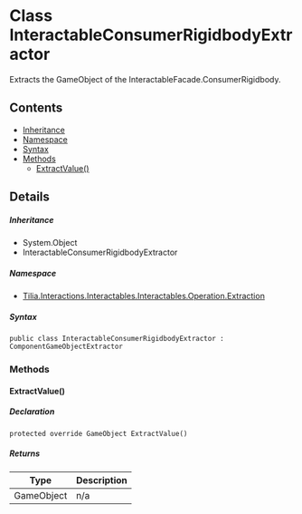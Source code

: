 # Class InteractableConsumerRigidbodyExtractor

Extracts the GameObject of the InteractableFacade.ConsumerRigidbody.

## Contents

* [Inheritance]
* [Namespace]
* [Syntax]
* [Methods]
  * [ExtractValue()]

## Details

##### Inheritance

* System.Object
* InteractableConsumerRigidbodyExtractor

##### Namespace

* [Tilia.Interactions.Interactables.Interactables.Operation.Extraction]

##### Syntax

```
public class InteractableConsumerRigidbodyExtractor : ComponentGameObjectExtractor
```

### Methods

#### ExtractValue()

##### Declaration

```
protected override GameObject ExtractValue()
```

##### Returns

| Type | Description |
| --- | --- |
| GameObject | n/a |

[Tilia.Interactions.Interactables.Interactables.Operation.Extraction]: README.md
[Inheritance]: #Inheritance
[Namespace]: #Namespace
[Syntax]: #Syntax
[Methods]: #Methods
[ExtractValue()]: #ExtractValue
